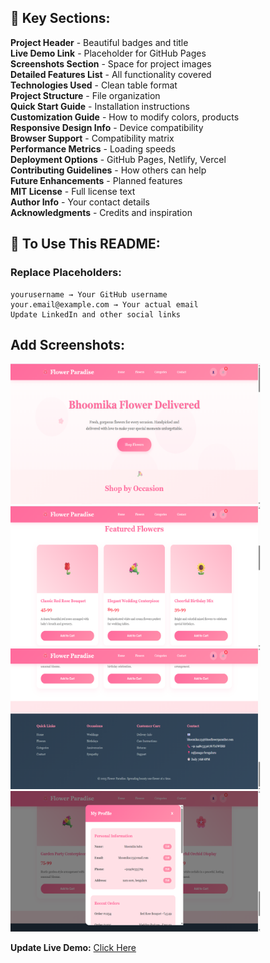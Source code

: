 ## 🌟 Key Sections:

**Project Header** - Beautiful badges and title <br>
**Live Demo Link** - Placeholder for GitHub Pages<br>
**Screenshots Section** - Space for project images<br>
**Detailed Features List** - All functionality covered<br>
**Technologies Used** - Clean table format<br>
**Project Structure** - File organization<br>
**Quick Start Guide** - Installation instructions <br>
**Customization Guide** - How to modify colors, products <br>
**Responsive Design Info** - Device compatibility<br>
**Browser Support** - Compatibility matrix<br>
**Performance Metrics** - Loading speeds<br>
**Deployment Options** - GitHub Pages, Netlify, Vercel <br>
**Contributing Guidelines** - How others can help <br>
**Future Enhancements** - Planned features <br>
**MIT License** - Full license text <br>
**Author Info** - Your contact details <br>
**Acknowledgments** - Credits and inspiration <br>

## 📝 To Use This README:

### Replace Placeholders:
```
yourusername → Your GitHub username
your.email@example.com → Your actual email
Update LinkedIn and other social links
```

## Add Screenshots:

<img src="images/myimage1.png" alt="Model Result" width="400"/> &nbsp;&nbsp;&nbsp; <img src="images/myimage2.png" alt="Model Result" width="400"/> <br>
<img src="images/myimage3.png" alt="Model Result" width="400"/> &nbsp;&nbsp;&nbsp; <img src="images/myimage4.png" alt="Model Result" width="400"/> <br>


**Update Live Demo:** [Click Here](https://bhoomika0620.github.io/shopping_website/shopping_website.html)

